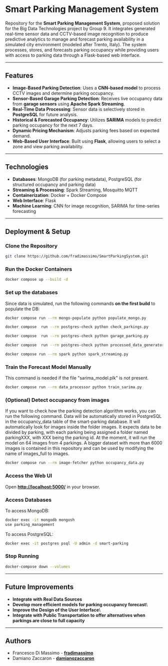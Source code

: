 # Smart Parking Management System

Repository for the **Smart Parking Management System**, proposed solution for the Big Data Technologies project by Group 9. It integrates generated real-time sensor data and CCTV-based image recognition to produce predictive analytics to manage and forecast parking availability in a simulated city environment (modeled after Trento, Italy). The system processes, stores, and forecasts parking occupancy while providing users with access to parking data through a Flask-based web interface.

---

## Features

- **Image-Based Parking Detection**: Uses a **CNN-based model** to process CCTV images and determine parking occupancy. 
- **Sensor-Based Garage Parking Detection**: Receives live occupancy data from **garage sensors** using **Apache Spark Streaming**.
- **Real-Time Data Processing**: Sensor data is selectively stored in **PostgreSQL** for future analysis. 
- **Historical & Forecasted Occupancy**: Utilizes **SARIMA** models to predict parking occupancy for the next 7 days. 
- **Dynamic Pricing Mechanism**: Adjusts parking fees based on expected demand. 
- **Web-Based User Interface**: Built using **Flask**, allowing users to select a zone and view parking availability. 

---

## Technologies

- **Databases**: MongoDB (for parking metadata), PostgreSQL (for structured occupancy and parking data)
- **Streaming & Processing**: Spark Streaming, Mosquitto MQTT
- **Containerization**: Docker + Docker Compose
- **Web Interface**: Flask
- **Machine Learning**: CNN for image recognition, SARIMA for time-series forecasting

---

## Deployment & Setup

### **Clone the Repository**

```sh
git clone https://github.com/fradimassimo/SmartParkingSystem.git
```

### **Run the Docker Containers**

```sh
docker compose up --build -d
```

### **Set up the databases**
Since data is simulated, run the following commands **on the first build** to populate the DB:

```sh
docker compose run --rm mongo-populate python populate_mongo.py
```

```sh
docker compose  run --rm postgres-check python check_parkings.py
```

```sh
docker compose  run --rm postgres-check python garage_parking.py
```

```sh
docker compose  run --rm postgres-check python processed_data_generator.py
```

```sh
docker compose run --rm spark python spark_streaming.py
```

### **Train the Forecast Model Manually**
This command is needed if the file "sarima_model.plk" is not present.

```sh
docker compose run --rm data_processor python train_sarima.py
```

### (Optional) Detect occupancy from images
If you want to check how the parking detection algorithm works, you can run the following command. Data will be automatically stored in PostgreSQL in the occupancy_data table of the smart-parking database. 
It will automatically look for images inside the folder images. It expects data to be divided by parking, with each parking being assigned a folder named parkingXXX, with XXX being the parking id. 
At the moment, it will run the model on 64 images from 4 parkings. A bigger dataset with more than 6000 images is contained in this repository and can be used by modifying the name of images_full to images.

```sh
docker compose run --rm image-fetcher python occupancy_data.py
```

### **Access the Web UI**
Open [**http://localhost:5000/**](http://localhost:5000/) in your browser.

### **Access Databases**
To access MongoDB:
```sh
docker exec -it mongodb mongosh
use parking_management
```
To access PostgreSQL:
```sh
docker exec -it postgres psql -U admin -d smart-parking
```

### **Stop Running**

```sh
docker-compose down --volumes
```

---

## Future Improvements

- **Integrate with Real Data Sources**
- **Develop more efficient models for parking occupancy forecast**\
- **Improve the Design of the User Interface**\
- **Integrate with Public Transportation to offer alternatives when parkings are close to full capacity**

---

## Authors

- Francesco Di Massimo - [**fradimassimo**](https://github.com/fradimassimo)
- Damiano Zaccaron - [**damianozaccaron**](https://github.com/damianozaccaron)
